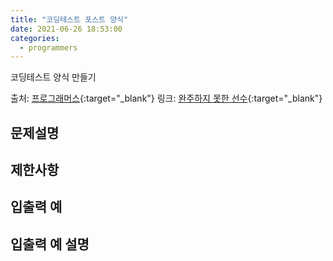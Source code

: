 ```yaml
---
title: "코딩테스트 포스트 양식"
date: 2021-06-26 18:53:00
categories: 
  - programmers
---
```


코딩테스트 양식 만들기

출처: [프로그래머스](https://programmers.co.kr/){:target="_blank"}
링크: [완주하지 못한 선수](https://programmers.co.kr/learn/courses/30/lessons/42576){:target="_blank"}

## 문제설명

## 제한사항

## 입출력 예

## 입출력 예 설명
